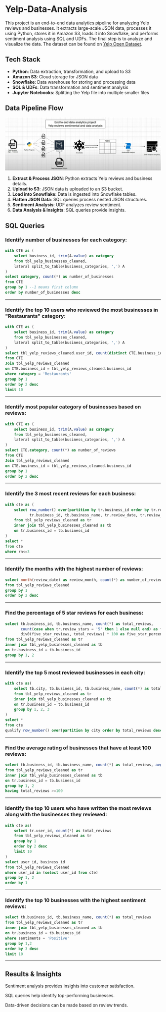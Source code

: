 # Yelp-Data-Analysis
This project is an end-to-end data analytics pipeline for analyzing Yelp reviews and businesses. It extracts large-scale JSON data, processes it using Python, stores it in Amazon S3, loads it into Snowflake, and performs sentiment analysis using SQL and UDFs. The final step is to analyze and visualize the data. The dataset can be found on [Yelp Open Dataset](https://business.yelp.com/data/resources/open-dataset/).

## Tech Stack
- **Python**: Data extraction, transformation, and upload to S3
- **Amazon S3**: Cloud storage for JSON data
- **Snowflake**: Data warehouse for storing and processing data
- **SQL & UDFs**: Data transformation and sentiment analysis
- **Jupyter Notebooks**: Splitting the Yelp file into multiple smaller files

## Data Pipeline Flow
![image alt](https://github.com/aymanggv/Yelp-Data-Analysis/blob/main/End%20to%20End%20Flow%20-%20Yelp.png?raw=true)

1. **Extract & Process JSON**: Python extracts Yelp reviews and business details.
2. **Upload to S3**: JSON data is uploaded to an S3 bucket.
3. **Load into Snowflake**: Data is ingested into Snowflake tables.
4. **Flatten JSON Data**: SQL queries process nested JSON structures.
5. **Sentiment Analysis**: UDF analyzes review sentiment.
6. **Data Analysis & Insights**: SQL queries provide insights.

## SQL Queries

### Identify number of businesses for each category:
```sql
with CTE as (
    select business_id, trim(A.value) as category 
    from tbl_yelp_businesses_cleaned,
    lateral split_to_table(business_categories, ',') A
)
select category, count(*) as number_of_businesses
from CTE
group by 1 --1 means first column
order by number_of_businesses desc
```
---

### Identify the top 10 users who reviewed the most businesses in "Restaurants" category:
```sql
with CTE as (
    select business_id, trim(A.value) as category 
    from tbl_yelp_businesses_cleaned,
    lateral split_to_table(business_categories, ',') A
)
select tbl_yelp_reviews_cleaned.user_id, count(distinct CTE.business_id) 
from CTE
Join tbl_yelp_reviews_cleaned 
on CTE.business_id = tbl_yelp_reviews_cleaned.business_id
where category = 'Restaurants'
group by 1
order by 2 desc
limit 10
```
---

### Identify most popular category of businesses based on reviews:
```sql
with CTE as (
    select business_id, trim(A.value) as category 
    from tbl_yelp_businesses_cleaned,
    lateral split_to_table(business_categories, ',') A
)
select CTE.category, count(*) as number_of_reviews 
from CTE
Join tbl_yelp_reviews_cleaned 
on CTE.business_id = tbl_yelp_reviews_cleaned.business_id
group by 1
order by 2 desc
```
---

### Identify the 3 most recent reviews for each business:
```sql
with cte as (
    select row_number() over(partition by tr.business_id order by tr.review_date desc) as rn, 
           tr.business_id, tb.business_name, tr.review_date, tr.review_stars, tr.review_text
    from tbl_yelp_reviews_cleaned as tr
    inner join tbl_yelp_businesses_cleaned as tb
    on tr.business_id = tb.business_id
)
select *
from cte
where rn<=3
```

---

### Identify the months with the highest number of reviews:
```sql
select month(review_date) as review_month, count(*) as number_of_reviews
from tbl_yelp_reviews_cleaned
group by 1
order by 2 desc
```

---


### Find the percentage of 5 star reviews for each business:
```sql
select tb.business_id, tb.business_name, count(*) as total_reviews, 
       count(case when tr.review_stars = '5' then 1 else null end) as five_star_reviews, 
       div0(five_star_reviews, total_reviews) * 100 as five_star_percentage
from tbl_yelp_reviews_cleaned as tr
inner join tbl_yelp_businesses_cleaned as tb
on tr.business_id = tb.business_id
group by 1, 2
```

---

### Identify the top 5 most reviewed businesses in each city:
```sql
with cte as(
    select tb.city, tb.business_id, tb.business_name, count(*) as total_reviews 
    from tbl_yelp_reviews_cleaned as tr
    inner join tbl_yelp_businesses_cleaned as tb
    on tr.business_id = tb.business_id
    group by 1, 2, 3
)
select *
from cte
qualify row_number() over(partition by city order by total_reviews desc) <=5
```

---

### Find the average rating of businesses that have at least 100 reviews:
```sql
select tb.business_id, tb.business_name, count(*) as total_reviews, avg(review_stars) as avg_rating
from tbl_yelp_reviews_cleaned as tr
inner join tbl_yelp_businesses_cleaned as tb
on tr.business_id = tb.business_id
group by 1, 2
having total_reviews >=100
```

---

### Identify the top 10 users who have written the most reviews along with the businesses they reviewed:
```sql
with cte as(
    select tr.user_id, count(*) as total_reviews
    from tbl_yelp_reviews_cleaned as tr
    group by 1
    order by 2 desc
    limit 10
)
select user_id, business_id
from tbl_yelp_reviews_cleaned 
where user_id in (select user_id from cte)
group by 1, 2
order by 1
```

---

### Identify the top 10 businesses with the highest sentiment reviews:
```sql
select tb.business_id, tb.business_name, count(*) as total_reviews
from tbl_yelp_reviews_cleaned as tr 
inner join tbl_yelp_businesses_cleaned as tb
on tr.business_id = tb.business_id
where sentiments = 'Positive'
group by 1,2
order by 3 desc
limit 10
```

---

## Results & Insights
Sentiment analysis provides insights into customer satisfaction.

SQL queries help identify top-performing businesses.

Data-driven decisions can be made based on review trends.


